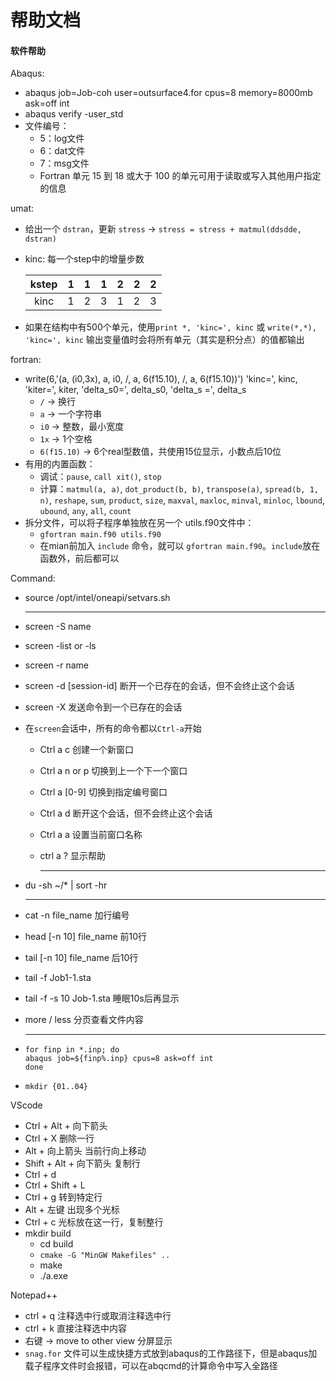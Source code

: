 # 帮助文档

#### 软件帮助

Abaqus:

- abaqus job=Job-coh user=outsurface4.for cpus=8 memory=8000mb ask=off int
- abaqus verify -user_std
- 文件编号：
  - 5：log文件
  - 6：dat文件
  - 7：msg文件
  - Fortran 单元 15 到 18 或大于 100 的单元可用于读取或写入其他用户指定的信息

umat:

- 给出一个 `dstran`，更新 `stress` -> `stress = stress + matmul(ddsdde, dstran)`
- kinc: 每一个step中的增量步数

    |kstep|1|1|1|2|2|2|
    |:-:|:-:|:-:|:-:|:-:|:-:|:-:|
    |kinc|1|2|3|1|2|3|
- 如果在结构中有500个单元，使用`print *, 'kinc=', kinc` 或 `write(*,*), 'kinc=', kinc` 输出变量值时会将所有单元（其实是积分点）的值都输出

fortran:

- write(6,'(a, (i0,3x), a, i0, /, a, 6(f15.10), /, a, 6(f15.10))') 'kinc=', kinc, 'kiter=', kiter, 'delta_s0=', delta_s0, 'delta_s =', delta_s     
  - `/` -> 换行
  - `a` -> 一个字符串
  - `i0` -> 整数，最小宽度
  - `1x` -> 1个空格
  - `6(f15.10)` -> 6个real型数值，共使用15位显示，小数点后10位
- 有用的内置函数：
  - 调试：`pause`, `call xit()`, `stop`
  - 计算：`matmul(a, a)`, `dot_product(b, b)`, `transpose(a)`, `spread(b, 1, n)`, `reshape`, `sum`, `product`, `size`, `maxval`, `maxloc`, `minval`, `minloc`, `lbound`, `ubound`, `any`, `all`, `count`
- 拆分文件，可以将子程序单独放在另一个 utils.f90文件中：
  - `gfortran main.f90 utils.f90`
  - 在mian前加入 `include` 命令，就可以 `gfortran main.f90`。`include`放在函数外，前后都可以

Command:

- source /opt/intel/oneapi/setvars.sh

    ---

- screen -S name
- screen -list or -ls
- screen -r name
- screen -d [session-id] 断开一个已存在的会话，但不会终止这个会话
- screen -X 发送命令到一个已存在的会话
- 在`screen`会话中，所有的命令都以`Ctrl-a`开始
  - Ctrl a c 创建一个新窗口
  - Ctrl a n or p 切换到上一个下一个窗口
  - Ctrl a [0-9] 切换到指定编号窗口
  - Ctrl a d 断开这个会话，但不会终止这个会话
  - Ctrl a a 设置当前窗口名称
  - ctrl a ? 显示帮助

    ---

- du -sh ~/* | sort -hr

    ---

- cat -n file_name 加行编号
- head [-n 10] file_name 前10行
- tail [-n 10] file_name 后10行
- tail -f Job1-1.sta
- tail -f -s 10 Job-1.sta 睡眠10s后再显示
- more / less 分页查看文件内容

    ---

- ```linux
  for finp in *.inp; do
  abaqus job=${finp%.inp} cpus=8 ask=off int
  done
  ```
- `mkdir {01..04}`

VScode

- Ctrl + Alt + 向下箭头
- Ctrl + X 删除一行
- Alt + 向上箭头 当前行向上移动
- Shift + Alt + 向下箭头 复制行
- Ctrl + d
- Ctrl + Shift + L
- Ctrl + g 转到特定行
- Alt + 左键 出现多个光标
- Ctrl + c 光标放在这一行，复制整行
- mkdir build
  - cd build
  - `cmake -G "MinGW Makefiles" ..`
  - make
  - ./a.exe
  


Notepad++

- ctrl + q 注释选中行或取消注释选中行
- ctrl + k 直接注释选中内容
- 右键 -> move to other view 分屏显示
- `snag.for` 文件可以生成快捷方式放到abaqus的工作路径下，但是abaqus加载子程序文件时会报错，可以在abqcmd的计算命令中写入全路径
